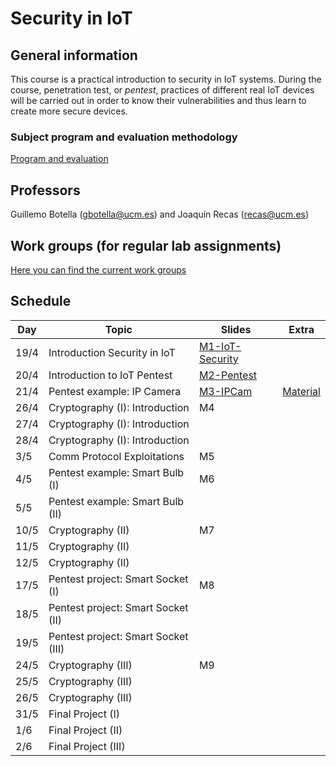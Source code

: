 # Security in IoT

## General information

This course is a practical introduction to security in IoT systems. During the course, penetration test, or *pentest*, practices of different real IoT devices will be carried out in order to know their vulnerabilities and thus learn to create more secure devices.

### Subject program and evaluation methodology

[Program and evaluation](slides/Presentation.pdf)

## Professors

Guillemo Botella (gbotella@ucm.es) and Joaquín Recas (recas@ucm.es)

## Work groups (for regular lab assignments)

[Here you can find the current work groups](groups.md)

## Schedule

| Day  | Topic                               | Slides                                        | Extra                     |
| ---- | ----------------------------------- | --------------------------------------------- | ------------------------- |
| 19/4 | Introduction Security in IoT        | [M1-IoT-Security](slides/M1-IoT-Security.pdf) |                           |
| 20/4 | Introduction to IoT Pentest         | [M2-Pentest](slides/M2-Pentest.pdf)           |                           |
| 21/4 | Pentest example: IP Camera          | [M3-IPCam](slides/M3-IpCam.pdf)               | [Material](./P1/index.md) |
| 26/4 | Cryptography (I): Introduction      | M4                                            |                           |
| 27/4 | Cryptography (I): Introduction      |                                               |                           |
| 28/4 | Cryptography (I): Introduction      |                                               |                           |
| 3/5  | Comm Protocol Exploitations         | M5                                            |                           |
| 4/5  | Pentest example: Smart Bulb (I)     | M6                                            |                           |
| 5/5  | Pentest example: Smart Bulb (II)    |                                               |                           |
| 10/5 | Cryptography (II)                   | M7                                            |                           |
| 11/5 | Cryptography (II)                   |                                               |                           |
| 12/5 | Cryptography (II)                   |                                               |                           |
| 17/5 | Pentest project: Smart Socket (I)   | M8                                            |                           |
| 18/5 | Pentest project: Smart Socket (II)  |                                               |                           |
| 19/5 | Pentest project: Smart Socket (III) |                                               |                           |
| 24/5 | Cryptography (III)                  | M9                                            |                           |
| 25/5 | Cryptography (III)                  |                                               |                           |
| 26/5 | Cryptography (III)                  |                                               |                           |
| 31/5 | Final Project (I)                   |                                               |                           |
| 1/6  | Final Project (II)                  |                                               |                           |
| 2/6  | Final Project (III)                 |                                               |                           |
